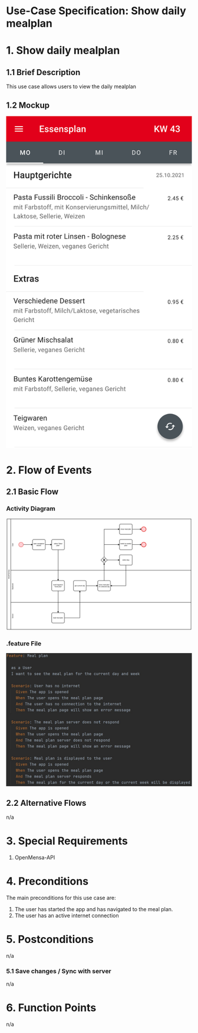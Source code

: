 # Use-Case Specification: Show daily mealplan

# 1. Show daily mealplan

## 1.1 Brief Description
This use case allows users to view the daily mealplan

## 1.2 Mockup 
![Mockup Mealplan](https://raw.githubusercontent.com/inFumumVerti/DHBWorld-Docu/main/Screenshots/screenshot_mealplan.svg)

# 2. Flow of Events

## 2.1 Basic Flow

### Activity Diagram
![Activity Diagram](https://raw.githubusercontent.com/inFumumVerti/DHBWorld-Docu/main/Use%20Cases/uc_mealplan.svg)

### .feature File
![.feature file](https://raw.githubusercontent.com/inFumumVerti/DHBWorld-Docu/main/Feature%20files/Featurefile%20MealPlan.png)

## 2.2 Alternative Flows
n/a

# 3. Special Requirements
 1. OpenMensa-API

# 4. Preconditions
The main preconditions for this use case are:

 1. The user has started the app and has navigated to the meal plan.
 2. The user has an active internet connection

# 5. Postconditions
n/a

### 5.1 Save changes / Sync with server
n/a

# 6. Function Points
n/a
